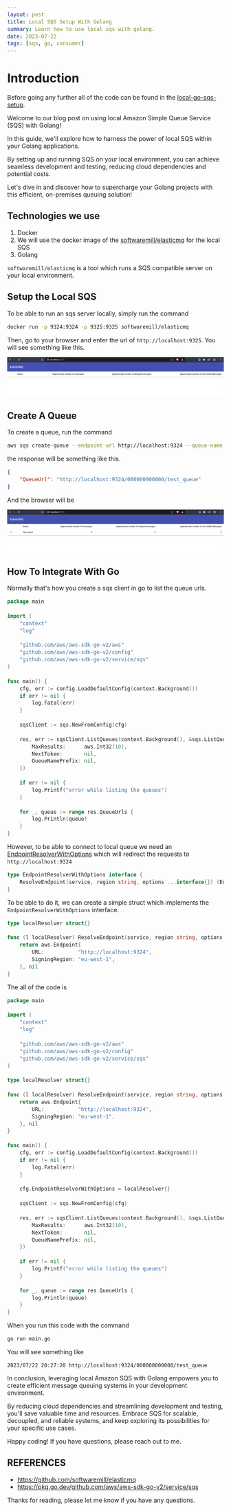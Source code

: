 ```yaml
---
layout: post
title: Local SQS Setup With Golang 
summary: Learn how to use local sqs with golang.
date: 2023-07-22
tags: [sqs, go, consumer]
---
```


# Introduction

Before going any further all of the code can be found in the [local-go-sqs-setup](https://gist.github.com/ocakhasan/053c35a9f0e9a231bb7846b4d9cfa6db).

Welcome to our blog post on using local Amazon Simple Queue Service (SQS) with Golang! 

In this guide, we'll explore how to harness the power of local SQS within your Golang applications. 

By setting up and running SQS on your local environment, you can achieve seamless development and testing, reducing cloud dependencies and potential costs. 

Let's dive in and discover how to supercharge your Golang projects with this efficient, on-premises queuing solution!

## Technologies we use

1. Docker
2. We will use the docker image of the [softwaremill/elasticmq](https://github.com/softwaremill/elasticmq) for the local SQS
3. Golang

`softwaremill/elasticmq` is a tool which runs a SQS compatible server on your local environment.


## Setup the Local SQS

To be able to run an sqs server locally, simply run the command

```bash
docker run -p 9324:9324 -p 9325:9325 softwaremill/elasticmq
```

Then, go to your browser and enter the url of `http://localhost:9325`. You will see something like this.

![Browser image](../../images/sqs.png)

## Create A Queue

To create a queue, run the command

```bash
aws sqs create-queue --endpoint-url http://localhost:9324 --queue-name test_queue --region eu-west-1
```

the response will be something like this.

```json
{
    "QueueUrl": "http://localhost:9324/000000000000/test_queue"
}
```

And the browser will be 

![SQS Create Local Queue](../../images/sqs_create_queue.png)

## How To Integrate With Go

Normally that's how you create a sqs client in go to list the queue urls.

```go
package main

import (
	"context"
	"log"

	"github.com/aws/aws-sdk-go-v2/aws"
	"github.com/aws/aws-sdk-go-v2/config"
	"github.com/aws/aws-sdk-go-v2/service/sqs"
)

func main() {
	cfg, err := config.LoadDefaultConfig(context.Background())
	if err != nil {
		log.Fatal(err)
	}

	sqsClient := sqs.NewFromConfig(cfg)

	res, err := sqsClient.ListQueues(context.Background(), &sqs.ListQueuesInput{
		MaxResults:      aws.Int32(10),
		NextToken:       nil,
		QueueNamePrefix: nil,
	})

	if err != nil {
		log.Printf("error while listing the queues")
	}

	for _, queue := range res.QueueUrls {
		log.Println(queue)
	}
}
```

However, to be able to connect to local queue we need an [EndpointResolverWithOptions](https://pkg.go.dev/github.com/aws/aws-sdk-go-v2/) which will redirect the requests to `http://localhost:9324`

```go
type EndpointResolverWithOptions interface {
	ResolveEndpoint(service, region string, options ...interface{}) (Endpoint, error)
}
```

To be able to do it, we can create a simple struct which implements the `EndpointResolverWithOptions` interface. 

```go
type localResolver struct{}

func (l localResolver) ResolveEndpoint(service, region string, options ...interface{}) (aws.Endpoint, error) {
	return aws.Endpoint{
		URL:           "http://localhost:9324",
		SigningRegion: "eu-west-1",
	}, nil
}
```

The all of the code is

```go
package main

import (
	"context"
	"log"

	"github.com/aws/aws-sdk-go-v2/aws"
	"github.com/aws/aws-sdk-go-v2/config"
	"github.com/aws/aws-sdk-go-v2/service/sqs"
)

type localResolver struct{}

func (l localResolver) ResolveEndpoint(service, region string, options ...interface{}) (aws.Endpoint, error) {
	return aws.Endpoint{
		URL:           "http://localhost:9324",
		SigningRegion: "eu-west-1",
	}, nil
}

func main() {
	cfg, err := config.LoadDefaultConfig(context.Background())
	if err != nil {
		log.Fatal(err)
	}

	cfg.EndpointResolverWithOptions = localResolver{}

	sqsClient := sqs.NewFromConfig(cfg)

	res, err := sqsClient.ListQueues(context.Background(), &sqs.ListQueuesInput{
		MaxResults:      aws.Int32(10),
		NextToken:       nil,
		QueueNamePrefix: nil,
	})

	if err != nil {
		log.Printf("error while listing the queues")
	}

	for _, queue := range res.QueueUrls {
		log.Println(queue)
	}
}
```

When you run this code with the command 

```bash
go run main.go
```

You will see something like

```
2023/07/22 20:27:20 http://localhost:9324/000000000000/test_queue
```

In conclusion, leveraging local Amazon SQS with Golang empowers you to create efficient message queuing systems in your development environment. 

By reducing cloud dependencies and streamlining development and testing, you'll save valuable time and resources. Embrace SQS for scalable, decoupled, and reliable systems, and keep exploring its possibilities for your specific use cases. 

Happy coding! If you have questions, please reach out to me.

## REFERENCES

- https://github.com/softwaremill/elasticmq
- https://pkg.go.dev/github.com/aws/aws-sdk-go-v2/service/sqs

Thanks for reading, please let me know if you have any questions.